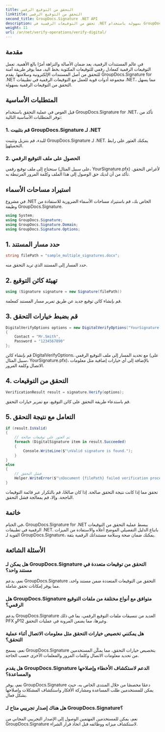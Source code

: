 ```yaml
---
title: التحقق من التوقيع الرقمي
linktitle: التحقق من التوقيع الرقمي
second_title: GroupDocs.Signature .NET API
description: تحقق من التوقيعات الرقمية في .NET بسهولة باستخدام GroupDocs.Signature. ضمان صحة الوثيقة وسلامتها دون عناء.
weight: 11
url: /ar/net/verify-operations/verify-digital/
---
```

## مقدمة
في عالم المستندات الرقمية، يعد ضمان الأصالة والنزاهة أمرًا بالغ الأهمية. تعمل التوقيعات الرقمية كمعادل رقمي للتوقيعات المكتوبة بخط اليد، مما يوفر طريقة آمنة للتحقق من أصل المستندات الإلكترونية وسلامتها. يقدم GroupDocs.Signature for .NET مجموعة أدوات قوية للعمل مع التوقيعات الرقمية في تطبيقات .NET، مما يسهل التحقق من التوقيعات الرقمية بسهولة.
## المتطلبات الأساسية
قبل الغوص في عملية التحقق باستخدام GroupDocs.Signature for .NET، تأكد من توفر المتطلبات الأساسية التالية:
### 1. قم بتثبيت GroupDocs.Signature لـ .NET
 للبدء، قم بتنزيل وتثبيت GroupDocs.Signature لـ .NET. يمكنك العثور على رابط التحميل[هنا](https://releases.groupdocs.com/signature/net/).
### 2. الحصول على ملف التوقيع الرقمي
ستحتاج إلى ملف توقيع رقمي (على سبيل المثال، YourSignature.pfx) لأغراض التحقق. تأكد من أن لديك حق الوصول إلى هذا الملف وكلمة المرور المرتبطة به.

## استيراد مساحات الأسماء
في مشروع .NET الخاص بك، قم باستيراد مساحات الأسماء الضرورية للاستفادة من وظيفة GroupDocs.Signature.

```csharp
using System;
using GroupDocs.Signature;
using GroupDocs.Signature.Domain;
using GroupDocs.Signature.Options;
```
## 1. حدد مسار المستند
```csharp
string filePath = "sample_multiple_signatures.docx";
```
حدد المسار إلى المستند الذي تريد التحقق منه.
## 2. تهيئة كائن التوقيع
```csharp
using (Signature signature = new Signature(filePath))
```
قم بإنشاء كائن توقيع جديد عن طريق تمرير مسار المستند كمعلمة.
## 3. قم بضبط خيارات التحقق
```csharp
DigitalVerifyOptions options = new DigitalVerifyOptions("YourSignature.pfx")
{
    Contact = "Mr.Smith",
    Password = "1234567890"
};
```
قم بإنشاء كائن DigitalVerifyOptions، مع تحديد المسار إلى ملف التوقيع الرقمي (على سبيل المثال، YourSignature.pfx)، بالإضافة إلى أي خيارات إضافية مثل معلومات الاتصال وكلمة المرور.
## 4. التحقق من التوقيعات
```csharp
VerificationResult result = signature.Verify(options);
```
قم باستدعاء طريقة التحقق على كائن التوقيع، مع تمرير خيارات التحقق.
## 5. التعامل مع نتيجة التحقق
```csharp
if (result.IsValid)
{
    // تم العثور على توقيعات صالحة
    foreach (DigitalSignature item in result.Succeeded)
    {
        Console.WriteLine($"\nValid signature is found.");
    }
}
else
{
    // فشل التحقق
    Helper.WriteError($"\nDocument {filePath} failed verification process.");
}
```
تحقق مما إذا كانت نتيجة التحقق صالحة. إذا كان صالحًا، قم بالتكرار عبر قائمة التوقيعات الناجحة. وإلا، قم بمعالجة فشل التحقق.

## خاتمة
في الختام، GroupDocs.Signature for .NET يبسط عملية التحقق من التوقيعات الرقمية في تطبيقات .NET. باتباع الدليل التفصيلي الموضح أعلاه والاستفادة من الميزات القوية لـ GroupDocs.Signature، يمكنك ضمان صحة وسلامة مستنداتك الرقمية بثقة.
## الأسئلة الشائعة
### هل يمكن لـ GroupDocs.Signature التحقق من توقيعات متعددة في مستند واحد؟
نعم، يدعم GroupDocs.Signature التحقق من التوقيعات المتعددة ضمن مستند واحد، مما يوفر إمكانات تحقق شاملة.
### هل GroupDocs.Signature متوافق مع أنواع مختلفة من ملفات التوقيع الرقمي؟
يدعم GroupDocs.Signature العديد من تنسيقات ملفات التوقيع الرقمي، بما في ذلك PFX وP12 وغيرها، مما يضمن المرونة في عمليات التحقق.
### هل يمكنني تخصيص خيارات التحقق مثل معلومات الاتصال أثناء عملية التحقق؟
نعم، يسمح GroupDocs.Signature بتخصيص خيارات التحقق، مما يمكّن المستخدمين من تحديد معلومات الاتصال وكلمات المرور والمعلمات الأخرى حسب الحاجة.
### هل يقدم GroupDocs.Signature الدعم لاستكشاف الأخطاء وإصلاحها والمساعدة؟
نعم، يوفر GroupDocs.Signature دعمًا مخصصًا من خلال المنتدى الخاص به، حيث يمكن للمستخدمين طلب المساعدة ومشاركة الأفكار واستكشاف المشكلات وإصلاحها بشكل فعال.
### هل هناك إصدار تجريبي متاح لـ GroupDocs.Signature؟
نعم، يمكن للمستخدمين المهتمين الوصول إلى الإصدار التجريبي المجاني من GroupDocs.Signature لاستكشاف ميزاته ووظائفه قبل اتخاذ قرار الشراء.